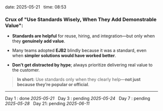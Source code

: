 date: 2025-05-21  
time: 08:53  


### **Crux of "Use Standards Wisely, When They Add Demonstrable Value":**

- **Standards are helpful** for reuse, hiring, and integration—but only when they **genuinely add value**.
    
- Many teams adopted **EJB2** blindly because it was a standard, even when **simpler solutions would have worked better**.
    
- **Don’t get distracted by hype**; always prioritize delivering real value to the customer.
    

> **In short:** Use standards only when they clearly help—**not just because they’re popular or official**.

---



Day 1 : done *2025-05-21*  
Day 3 : pending *2025-05-24*  
Day 7 : pending *2025-05-28*  
Day 21: pending *2025-06-11*
